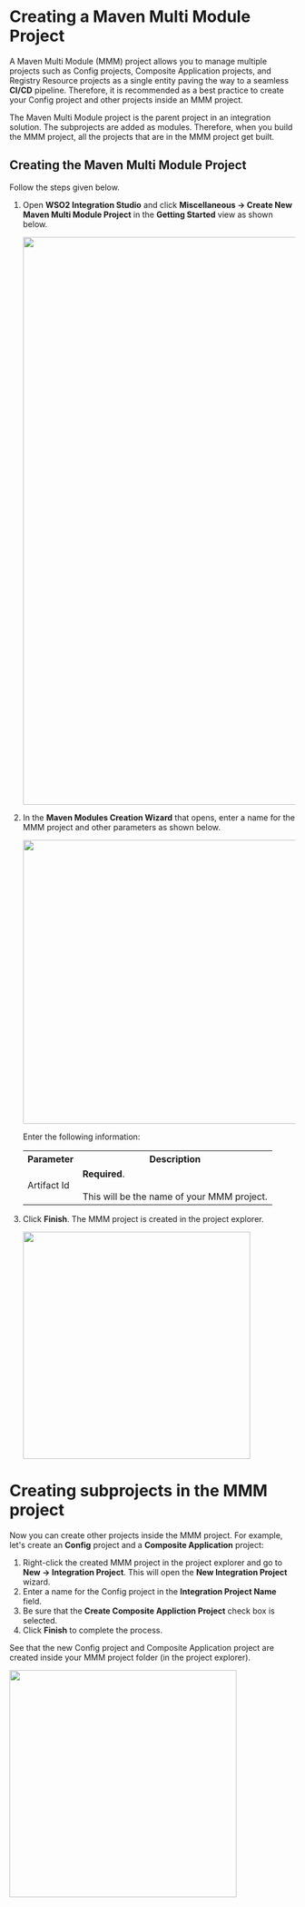 # Creating a Maven Multi Module Project

A Maven Multi Module (MMM) project allows you to manage multiple projects such as Config projects, Composite Application projects, and Registry Resource projects as a single entity paving the way to a seamless **CI/CD** pipeline. Therefore, it is recommended as a best practice to create your Config project and other projects inside an MMM project. 

The Maven Multi Module project is the parent project in an integration solution. The subprojects are added as modules. Therefore, when you build the MMM project, all the projects that are in the MMM project get built.

## Creating the Maven Multi Module Project
Follow the steps given below.

1.  Open **WSO2 Integration Studio** and click **Miscellaneous → Create New Maven Multi Module Project** in the **Getting Started** view as shown below.

    <img src="../../assets/img/create_project/create_maven_multi_maven_project" width="1000">

2.  In the **Maven Modules Creation Wizard** that opens, enter a name for the MMM project and other parameters as shown below.

    <img src="../../assets/img/create_project/new_maven_multi_module.png" width="500">

    Enter the following information:

    <table>
        <tr>
            <th>
                Parameter
            </th>
            <th>
                Description
            </th>
        </tr>
        <tr>
            <td>
                Artifact Id
            </td>
            <td>
                <b>Required</b>.</br></br> This will be the name of your MMM project.
            </td>
        </tr>
    </table>

3.  Click **Finish**. The MMM project is created in the project explorer. 

    <img src="../../assets/img/create_project/proj_explorer_maven_multi_module.png" width="400">

# Creating subprojects in the MMM project

Now you can create other projects inside the MMM project. For example, let's create an **Config** project and a **Composite Application** project:

1.  Right-click the created MMM project in the project explorer and go to **New -> Integration Project**. This will open the **New Integration Project** wizard. 
2.  Enter a name for the Config project in the **Integration Project Name** field.
3.  Be sure that the **Create Composite Appliction Project** check box is selected.
3.  Click **Finish** to complete the process. 

See that the new Config project and Composite Application project are created inside your MMM project folder (in the project explorer).

<img src="../../assets/img/create_project/proj_explorer_Integration_proj_in_multi_module.png" width="400">
